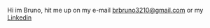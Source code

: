 Hi im Bruno, hit me up on my e-mail brbruno3210@gmail.com or my <a href=" https://www.linkedin.com/in/bruno-werner-4b9219243/">Linkedin</a>

